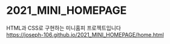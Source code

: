 # 2021_MINI_HOMEPAGE
HTML과 CSS로 구현하는 미니홈피 프로젝트입니다   
https://joseph-106.github.io/2021_MINI_HOMEPAGE/home.html
